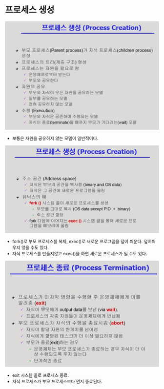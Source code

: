 # 프로세스 생성
![이미지](./img/process1-1.png)
- 보통은 자원을 공유하지 않는 모델이 일반적이다.

![이미지](./img/process1-2.png)
- fork()로 부모 프로세스를 복제, exec()로 새로운 프로그램을 덮어 씌운다. 덮어씌우지 않을 수도 있다.
- 자식 프로세스를 만들지않고 exec()을 하면 새로운 프로세스가 될 수도 있다.

![이미지](./img/process1-3.png)
- exit 시스템 콜로 프로세스 종료.
- 자식 프로세스가 부모 프로세스보다 먼저 종료된다.